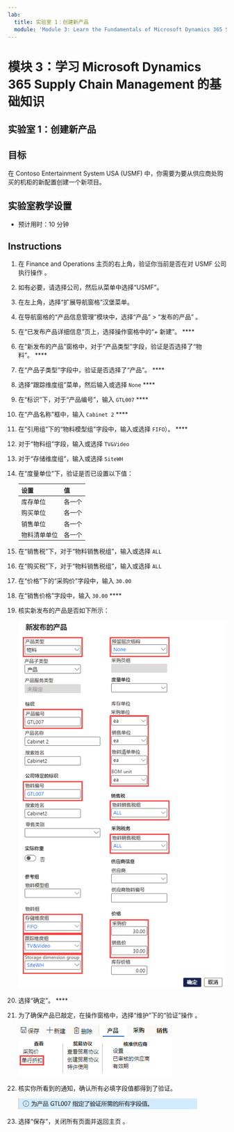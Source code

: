 ```yaml
---
lab:
  title: 实验室 1：创建新产品
  module: 'Module 3: Learn the Fundamentals of Microsoft Dynamics 365 Supply Chain Management'
---
```


# 模块 3：学习 Microsoft Dynamics 365 Supply Chain Management 的基础知识

## 实验室 1：创建新产品

## 目标

在 Contoso Entertainment System USA (USMF) 中，你需要为要从供应商处购买的机柜的新配置创建一个新项目。 

## 实验室教学设置

   - 预计用时：10 分钟

## Instructions

1.  在 Finance and Operations 主页的右上角，验证你当前是否在对 USMF 公司执行操作 。 

1.  如有必要，请选择公司，然后从菜单中选择“USMF”。

1.  在左上角，选择“扩展导航窗格”汉堡菜单。 

1.  在导航窗格的“产品信息管理”模块中，选择“产品” > “发布的产品”  。 

1.  在“已发布产品详细信息”页上，选择操作窗格中的“+ 新建”。 **** 

1.  在“新发布的产品”窗格中，对于“产品类型”字段，验证是否选择了“物料”。 ****   

1.  在“产品子类型”字段中，验证是否选择了“产品”。 ****   

1.  选择“跟踪维度组”菜单，然后输入或选择 `None` ****   

1.  在“标识”下，对于“产品编号”，输入 `GTL007` ****

1.  在“产品名称”框中，输入 `Cabinet 2` ****  

1.  在“引用组”下的“物料模型组”字段中，输入或选择 `FIFO`）。 ****   

1.  对于“物料组”字段，输入或选择 `TV&Video` 

1.  对于“存储维度组”，输入或选择 `SiteWH` 

1.  在“度量单位”下，验证是否已设置以下值： 

    | **设置**    | **值** |
    | :------------- | :-------- |
    | 库存单位 | 各一个   |
    | 购买单位  | 各一个   |
    | 销售单位     | 各一个   |
    | 物料清单单位       | 各一个   |

1.  在“销售税”下，对于“物料销售税组”，输入或选择 `ALL`  

1.  在“购买税”下，对于“物料销售税组”，输入或选择 `ALL`  

1.  在“价格”下的“采购价”字段中，输入 `30.00`  

1.  在“销售价格”字段中，输入 `30.00` ****  

1.  核实新发布的产品是否如下所示： 

    ![显示已完成的新发布产品表格的屏幕图像](./media/lp1-m2-new-release-product.png)

1.  选择“确定”。 **** 

1.  为了确保产品已敲定，在操作窗格中，选择“维护”下的“验证”操作 。 

    ![突出显示“验证”的功能区栏的屏幕图像](./media/lp1-m2-validate-ribbon-bar.png)

1.  核实你所看到的通知，确认所有必填字段值都得到了验证。 

    ![所有必填字段均已得到验证的信息通知的屏幕图像](./media/lp1-m2-confirmation-of-validation.png)

1.  选择“保存”，关闭所有页面并返回主页 。 

